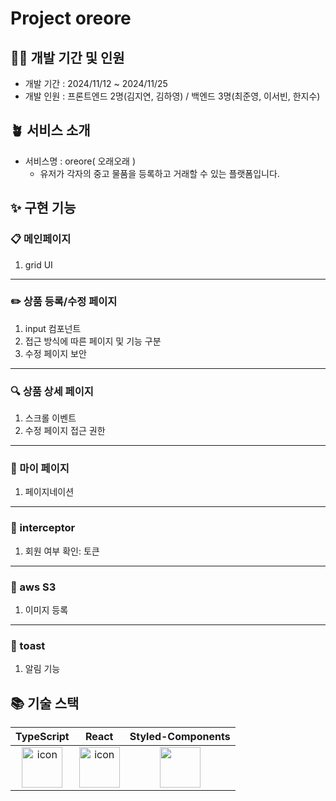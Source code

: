 # Project oreore

## 🧚‍♂️ 개발 기간 및 인원

- 개발 기간 : 2024/11/12 ~ 2024/11/25
- 개발 인원 : 프론트엔드 2명(김지연, 김하영) / 백엔드 3명(최준영, 이서빈, 한지수)

## 🪴 서비스 소개
- 서비스명 : oreore( 오래오래 )
  - 유저가 각자의 중고 물품을 등록하고 거래할 수 있는 플랫폼입니다.

## ✨ 구현 기능
### 📋 메인페이지
1) grid UI

---
### ✏️ 상품 등록/수정 페이지
1) input 컴포넌트
2) 접근 방식에 따른 페이지 및 기능 구분
3) 수정 페이지 보안
   
---
### 🔍 상품 상세 페이지
1) 스크롤 이벤트
2) 수정 페이지 접근 권한
   
---
### 👤 마이 페이지
1) 페이지네이션

---
### 🛜 interceptor
1) 회원 여부 확인: 토큰

---
### 🎨 aws S3
1) 이미지 등록

---
### 📢 toast
1) 알림 기능

## 📚 기술 스택
|TypeScript|React|Styled-Components|
|:---:|:---:|:---:|
| <img src="https://techstack-generator.vercel.app/ts-icon.svg" alt="icon" width="65" height="65" /> | <img src="https://techstack-generator.vercel.app/react-icon.svg" alt="icon" width="65" height="65" /> | <img src="https://www.styled-components.com/atom.png" width="65" height="65" /> |
